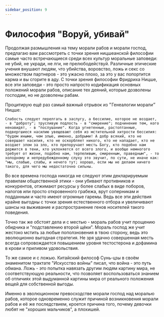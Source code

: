 ```yaml
---
sidebar_position: 9
---
```


# Философия "Воруй, убивай"

Продолжая размышления на тему морали рабов и морали господ, предлагаю вам рассмотреть с точки зрения ницшеанской философии самые часто встречающиеся среди всех культур моральные заповеди: не убий, не укради, не лги, не прелюбодействуй. Различные этические учения внушают людям, что убийства, воровство, ложь и секс со множеством партнеров - это ужасно плохо, за это у вас попортится карма и вы сгорите в аду. С точки зрения философии Фридриха Ницше, все эти заповеди - это просто напросто кодификация основных положений морали рабов, описание тех деяний, которые дозволены господам, но не дозволены рабам.

Процитирую ещё раз самый важный отрывок из ״Генеалогии морали״ Ницше:

```
Слабость следует перелгать в заслугу, а бессилие, которое не воздает, - в "доброту"; трусливую подлость - в "смирение"; подчинение тем, кого ненавидят, - в "послушание". Когда угнетенные, растоптанные, подвергшиеся насилию увещевают себя из мстительной хитрости бессилия: "будем иными, чем злые, именно, добрыми! А добр всякий, кто не совершает насилия, кто не оскорбляет никого, кто не нападает, кто не воздает злом за зло, кто препоручает месть Богу, кто подобно нам держится в тени, кто уклоняется от всего злого, и вообще немногого требует от жизни, подобно нам, терпеливым, смиренным, праведным", - то холодному и непредубежденному слуху это звучит, по сути, не иначе как: "мы, слабые, слабы, и нечего тут; хорошо, если мы не делаем ничего такого, для чего мы недостаточно сильны.
```

Во все времена господа никогда не следуют этим декларируемым правилам общественной этики - они убивают противников и конкурентов, отжимают ресурсы у более слабых в виде поборов, налогов или просто откровенного грабежа, врут соперникам и подданным и часто имеют огромные гаремы. Ведь все эти действия крайне выгодны с точки зрения естественного отбора и увеличивают шансы на выживание и распространение генов носителей такого поведения.

Точно так же обстоят дела и с местью - мораль рабов учит прощению обидчика и "подставлению второй щёки". Мораль господ же учит жестоко мстить за любые поползновения в твою сторону, ведь это эволюционно выгодная стратегия. Не зря удачно совершенная месть всегда сопровождается повышением уровня тестостерона и дофамина в крови и приливом удовольствия.

То же самое и с ложью. Китайский философ Сунь-цзы в своём знаменитом трактате "Искусство войны" писал, что война - это путь обмана. Ложь - это попытка навязать другим людям картину мира, не соответствующую реальности, что позволяет воспользоваться знанием об отличиях этой выдуманной картины мира от реального положения вещей для собственной выгоды.

Именно в эволюционном превосходстве морали господ над моралью рабов, которое одновременно служит причиной возникновения морали рабов и её же последствием, кроется причина того, почему девочки любят не "хороших мальчиков", а плохишей.
